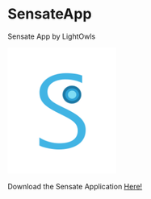 # SensateApp
Sensate App by LightOwls

<img src="https://github.com/JStephenD/SensateApp/blob/main/Sensate.Android/Resources/mipmap-hdpi/icon.png" height="250px" width="auto">

Download the Sensate Application [Here!](https://drive.google.com/file/d/1sUhARa0lDNlMkSyEJcmYCydamVeEY6Va/view?usp=sharing)
